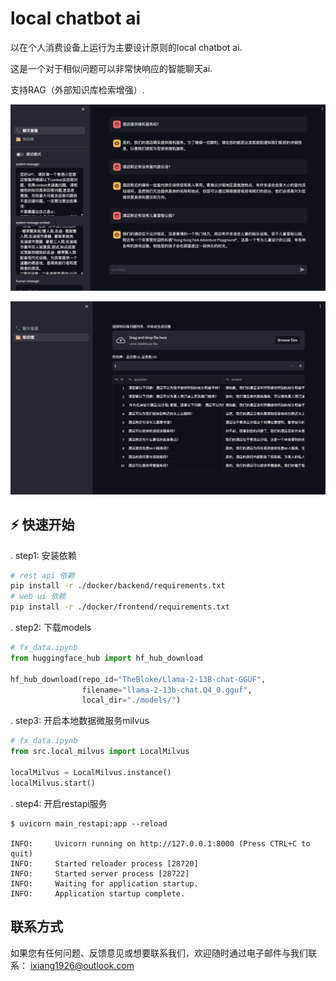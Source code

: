 # local chatbot ai

以在个人消费设备上运行为主要设计原则的local chatbot ai.

这是一个对于相似问题可以非常快响应的智能聊天ai.

支持RAG（外部知识库检索增强）.

![alt text](https://github.com/efengx/local_chatbot_ai/blob/main/resource/chat_1.jpg)

![alt text](https://github.com/efengx/local_chatbot_ai/blob/main/resource/data_1.jpg?raw=true)


## ⚡️ 快速开始

. step1: 安装依赖

```bash
# rest api 依赖
pip install -r ./docker/backend/requirements.txt
# web ui 依赖
pip install -r ./docker/frontend/requirements.txt
```

. step2: 下载models

```python
# fx_data.ipynb
from huggingface_hub import hf_hub_download

hf_hub_download(repo_id="TheBloke/Llama-2-13B-chat-GGUF",
                filename="llama-2-13b-chat.Q4_0.gguf",
                local_dir="./models/")

```

. step3: 开启本地数据微服务milvus

```python
# fx_data.ipynb
from src.local_milvus import LocalMilvus

localMilvus = LocalMilvus.instance()
localMilvus.start()
```

. step4: 开启restapi服务

```shell
$ uvicorn main_restapi:app --reload

INFO:     Uvicorn running on http://127.0.0.1:8000 (Press CTRL+C to quit)
INFO:     Started reloader process [28720]
INFO:     Started server process [28722]
INFO:     Waiting for application startup.
INFO:     Application startup complete.
```

## 联系方式

如果您有任何问题、反馈意见或想要联系我们，欢迎随时通过电子邮件与我们联系： [ixiang1926@outlook.com](mailto:ixiang1926@outlook.com)
